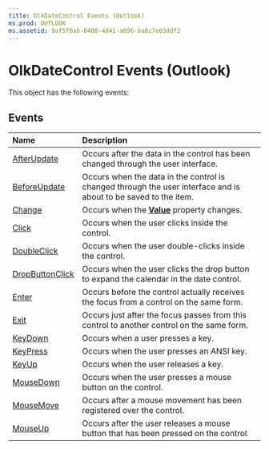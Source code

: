 ```yaml
---
title: OlkDateControl Events (Outlook)
ms.prod: OUTLOOK
ms.assetid: 9af5f0ab-0408-4d41-a096-ba8c7e03ddf2
---
```



# OlkDateControl Events (Outlook)
This object has the following events:

## Events



|**Name**|**Description**|
|:-----|:-----|
|[AfterUpdate](olkdatecontrol-afterupdate-event-outlook.md)|Occurs after the data in the control has been changed through the user interface.|
|[BeforeUpdate](olkdatecontrol-beforeupdate-event-outlook.md)|Occurs when the data in the control is changed through the user interface and is about to be saved to the item. |
|[Change](olkdatecontrol-change-event-outlook.md)|Occurs when the  **[Value](olkdatecontrol-value-property-outlook.md)** property changes.|
|[Click](olkdatecontrol-click-event-outlook.md)|Occurs when the user clicks inside the control.|
|[DoubleClick](olkdatecontrol-doubleclick-event-outlook.md)|Occurs when the user double-clicks inside the control.|
|[DropButtonClick](olkdatecontrol-dropbuttonclick-event-outlook.md)|Occurs when the user clicks the drop button to expand the calendar in the date control.|
|[Enter](olkdatecontrol-enter-event-outlook.md)|Occurs before the control actually receives the focus from a control on the same form.|
|[Exit](olkdatecontrol-exit-event-outlook.md)|Occurs just after the focus passes from this control to another control on the same form.|
|[KeyDown](olkdatecontrol-keydown-event-outlook.md)|Occurs when a user presses a key.|
|[KeyPress](olkdatecontrol-keypress-event-outlook.md)|Occurs when the user presses an ANSI key.|
|[KeyUp](olkdatecontrol-keyup-event-outlook.md)|Occurs when the user releases a key.|
|[MouseDown](olkdatecontrol-mousedown-event-outlook.md)|Occurs when the user presses a mouse button on the control.|
|[MouseMove](olkdatecontrol-mousemove-event-outlook.md)|Occurs after a mouse movement has been registered over the control.|
|[MouseUp](olkdatecontrol-mouseup-event-outlook.md)|Occurs after the user releases a mouse button that has been pressed on the control.|

